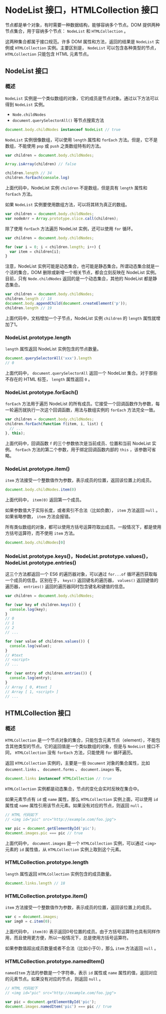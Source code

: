 # NodeList 接口，HTMLCollection 接口

节点都是单个对象，有时需要一种数据结构，能够容纳多个节点。DOM 提供两种节点集合，用于容纳多个节点： `NodeList` 和 `HTMLCollection` 。

这两种集合都属于接口规范。许多 DOM 属性和方法，返回的结果是 `NodeList` 实例或 `HTMLCollection` 实例。主要区别是， `NodeList` 可以包含各种类型的节点， `HTMLCollection` 只能包含 HTML 元素节点。

## NodeList 接口

### 概述

 `NodeList` 实例是一个类似数组的对象，它的成员是节点对象。通过以下方法可以得到 `NodeList` 实例。

-  `Node.childNodes` 
-  `document.querySelectorAll()` 等节点搜索方法

```js
document.body.childNodes instanceof NodeList // true
```

 `NodeList` 实例很像数组，可以使用 `length` 属性和 `forEach` 方法。但是，它不是数组，不能使用 `pop` 或 `push` 之类数组特有的方法。

```js
var children = document.body.childNodes;

Array.isArray(children) // false

children.length // 34
children.forEach(console.log)
```

上面代码中，NodeList 实例 `children` 不是数组，但是具有 `length` 属性和 `forEach` 方法。

如果 `NodeList` 实例要使用数组方法，可以将其转为真正的数组。

```js
var children = document.body.childNodes;
var nodeArr = Array.prototype.slice.call(children);
```

除了使用 `forEach` 方法遍历 NodeList 实例，还可以使用 `for` 循环。

```js
var children = document.body.childNodes;

for (var i = 0; i < children.length; i++) {
  var item = children[i];
}
```

注意，NodeList 实例可能是动态集合，也可能是静态集合。所谓动态集合就是一个活的集合，DOM 删除或新增一个相关节点，都会立刻反映在 NodeList 实例。目前，只有 `Node.childNodes` 返回的是一个动态集合，其他的 NodeList 都是静态集合。

```js
var children = document.body.childNodes;
children.length // 18
document.body.appendChild(document.createElement('p'));
children.length // 19
```

上面代码中，文档增加一个子节点，NodeList 实例 `children` 的 `length` 属性就增加了1。

### NodeList.prototype.length

 `length` 属性返回 NodeList 实例包含的节点数量。

```js
document.querySelectorAll('xxx').length
// 0
```

上面代码中， `document.querySelectorAll` 返回一个 NodeList 集合。对于那些不存在的 HTML 标签， `length` 属性返回 `0` 。

### NodeList.prototype.forEach()

 `forEach` 方法用于遍历 NodeList 的所有成员。它接受一个回调函数作为参数，每一轮遍历就执行一次这个回调函数，用法与数组实例的 `forEach` 方法完全一致。

```js
var children = document.body.childNodes;
children.forEach(function f(item, i, list) {
  // ...
}, this);
```

上面代码中，回调函数 `f` 的三个参数依次是当前成员、位置和当前 NodeList 实例。 `forEach` 方法的第二个参数，用于绑定回调函数内部的 `this` ，该参数可省略。

### NodeList.prototype.item()

 `item` 方法接受一个整数值作为参数，表示成员的位置，返回该位置上的成员。

```js
document.body.childNodes.item(0)
```

上面代码中， `item(0)` 返回第一个成员。

如果参数值大于实际长度，或者索引不合法（比如负数）， `item` 方法返回 `null` 。如果省略参数， `item` 方法会报错。

所有类似数组的对象，都可以使用方括号运算符取出成员。一般情况下，都是使用方括号运算符，而不使用 `item` 方法。

```js
document.body.childNodes[0]
```

### NodeList.prototype.keys()，NodeList.prototype.values()，NodeList.prototype.entries()

这三个方法都返回一个 ES6 的遍历器对象，可以通过 `for...of` 循环遍历获取每一个成员的信息。区别在于， `keys()` 返回键名的遍历器， `values()` 返回键值的遍历器， `entries()` 返回的遍历器同时包含键名和键值的信息。

```js
var children = document.body.childNodes;

for (var key of children.keys()) {
  console.log(key);
}
// 0
// 1
// 2
// ...

for (var value of children.values()) {
  console.log(value);
}
// #text
// <script>
// ...

for (var entry of children.entries()) {
  console.log(entry);
}
// Array [ 0, #text ]
// Array [ 1, <script> ]
// ...
```

## HTMLCollection 接口

### 概述

 `HTMLCollection` 是一个节点对象的集合，只能包含元素节点（element），不能包含其他类型的节点。它的返回值是一个类似数组的对象，但是与 `NodeList` 接口不同， `HTMLCollection` 没有 `forEach` 方法，只能使用 `for` 循环遍历。

返回 `HTMLCollection` 实例的，主要是一些 `Document` 对象的集合属性，比如 `document.links` 、 `document.forms` 、 `document.images` 等。

```js
document.links instanceof HTMLCollection // true
```

 `HTMLCollection` 实例都是动态集合，节点的变化会实时反映在集合中。

如果元素节点有 `id` 或 `name` 属性，那么 `HTMLCollection` 实例上面，可以使用 `id` 属性或 `name` 属性引用该节点元素。如果没有对应的节点，则返回 `null` 。

```js
// HTML 代码如下
// <img id="pic" src="http://example.com/foo.jpg">

var pic = document.getElementById('pic');
document.images.pic === pic // true
```

上面代码中， `document.images` 是一个 `HTMLCollection` 实例，可以通过 `<img>` 元素的 `id` 属性值，从 `HTMLCollection` 实例上取到这个元素。

### HTMLCollection.prototype.length

 `length` 属性返回 `HTMLCollection` 实例包含的成员数量。

```js
document.links.length // 18
```

### HTMLCollection.prototype.item()

 `item` 方法接受一个整数值作为参数，表示成员的位置，返回该位置上的成员。

```js
var c = document.images;
var img0 = c.item(0);
```

上面代码中， `item(0)` 表示返回0号位置的成员。由于方括号运算符也具有同样作用，而且使用更方便，所以一般情况下，总是使用方括号运算符。

如果参数值超出成员数量或者不合法（比如小于0），那么 `item` 方法返回 `null` 。

### HTMLCollection.prototype.namedItem()

 `namedItem` 方法的参数是一个字符串，表示 `id` 属性或 `name` 属性的值，返回对应的元素节点。如果没有对应的节点，则返回 `null` 。

```js
// HTML 代码如下
// <img id="pic" src="http://example.com/foo.jpg">

var pic = document.getElementById('pic');
document.images.namedItem('pic') === pic // true
```
